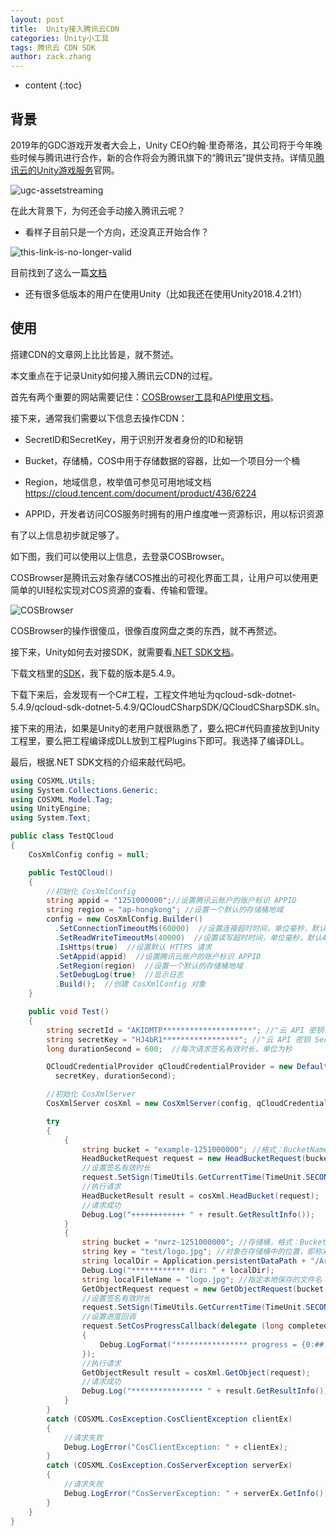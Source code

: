 ```yaml
---
layout: post
title:  Unity接入腾讯云CDN
categories: Unity小工具
tags: 腾讯云 CDN SDK
author: zack.zhang
---
```


* content
{:toc}

## 背景

2019年的GDC游戏开发者大会上，Unity CEO约翰·里奇蒂洛，其公司将于今年晚些时候与腾讯进行合作，新的合作将会为腾讯旗下的“腾讯云”提供支持。详情见<a href="https://cloud.tencent.com/solution/ucg">腾讯云的Unity游戏服务</a>官网。

<!-- more -->

![ugc-assetstreaming](https://zd304.github.io/assets/img/qcloud/ugc-assetstreaming.png)<br/>

在此大背景下，为何还会手动接入腾讯云呢？

* 看样子目前只是一个方向，还没真正开始合作？

![this-link-is-no-longer-valid](https://zd304.github.io/assets/img/qcloud/this-link-is-no-longer-valid.png)<br/>

目前找到了这么一篇<a href="https://unity-1258948065.cos.ap-shanghai.myqcloud.com/AssetStreaming/CloudContentDeliveryUserManual.pdf">文档</a>

* 还有很多低版本的用户在使用Unity（比如我还在使用Unity2018.4.21f1）

## 使用

搭建CDN的文章网上比比皆是，就不赘述。

本文重点在于记录Unity如何接入腾讯云CDN的过程。

首先有两个重要的网站需要记住：<a href="https://cloud.tencent.com/document/product/436/11366">COSBrowser工具</a>和<a href="https://cloud.tencent.com/document/product/436/7751">API使用文档</a>。

接下来，通常我们需要以下信息去操作CDN：

* SecretID和SecretKey，用于识别开发者身份的ID和秘钥

* Bucket，存储桶，COS中用于存储数据的容器，比如一个项目分一个桶

* Region，地域信息，枚举值可参见可用地域文档 https://cloud.tencent.com/document/product/436/6224

* APPID，开发者访问COS服务时拥有的用户维度唯一资源标识，用以标识资源

有了以上信息初步就足够了。

如下图，我们可以使用以上信息，去登录COSBrowser。

COSBrowser是腾讯云对象存储COS推出的可视化界面工具，让用户可以使用更简单的UI轻松实现对COS资源的查看、传输和管理。

![COSBrowser](https://zd304.github.io/assets/img/qcloud/COSBrowser.png)<br/>

COSBrowser的操作很傻瓜，很像百度网盘之类的东西，就不再赘述。

接下来，Unity如何去对接SDK，就需要看<a href="https://cloud.tencent.com/document/product/436/32819">.NET SDK文档</a>。

下载文档里的<a href="https://cos-sdk-archive-1253960454.file.myqcloud.com/qcloud-sdk-dotnet/latest/qcloud-sdk-dotnet.zip?_ga=1.216336144.766970255.1590125456">SDK</a>，我下载的版本是5.4.9。

下载下来后，会发现有一个C#工程，工程文件地址为qcloud-sdk-dotnet-5.4.9/qcloud-sdk-dotnet-5.4.9/QCloudCSharpSDK/QCloudCSharpSDK.sln。

接下来的用法，如果是Unity的老用户就很熟悉了，要么把C#代码直接放到Unity工程里，要么把工程编译成DLL放到工程Plugins下即可。我选择了编译DLL。

最后，根据.NET SDK文档的介绍来敲代码吧。

```cs
using COSXML.Utils;
using System.Collections.Generic;
using COSXML.Model.Tag;
using UnityEngine;
using System.Text;

public class TestQCloud
{
    CosXmlConfig config = null;

    public TestQCloud()
    {
        //初始化 CosXmlConfig 
        string appid = "1251000000";//设置腾讯云账户的账户标识 APPID
        string region = "ap-hongkong"; //设置一个默认的存储桶地域
        config = new CosXmlConfig.Builder()
          .SetConnectionTimeoutMs(60000)  //设置连接超时时间，单位毫秒，默认45000ms
          .SetReadWriteTimeoutMs(40000)  //设置读写超时时间，单位毫秒，默认45000ms
          .IsHttps(true)  //设置默认 HTTPS 请求
          .SetAppid(appid)  //设置腾讯云账户的账户标识 APPID
          .SetRegion(region)  //设置一个默认的存储桶地域
          .SetDebugLog(true)  //显示日志
          .Build();  //创建 CosXmlConfig 对象
    }

    public void Test()
    {
        string secretId = "AKIDMTP********************"; //"云 API 密钥 SecretId";
        string secretKey = "HJ4bR1*****************"; //"云 API 密钥 SecretKey";
        long durationSecond = 600;  //每次请求签名有效时长，单位为秒

        QCloudCredentialProvider qCloudCredentialProvider = new DefaultQCloudCredentialProvider(secretId,
          secretKey, durationSecond);

        //初始化 CosXmlServer
        CosXmlServer cosXml = new CosXmlServer(config, qCloudCredentialProvider);

        try
        {
            {
                string bucket = "example-1251000000"; //格式：BucketName-APPID
                HeadBucketRequest request = new HeadBucketRequest(bucket);
                //设置签名有效时长
                request.SetSign(TimeUtils.GetCurrentTime(TimeUnit.SECONDS), 600);
                //执行请求
                HeadBucketResult result = cosXml.HeadBucket(request);
                //请求成功
                Debug.Log("++++++++++++ " + result.GetResultInfo());
            }
            {
                string bucket = "nwrz-1251000000"; //存储桶，格式：BucketName-APPID
                string key = "test/logo.jpg"; //对象在存储桶中的位置，即称对象键
                string localDir = Application.persistentDataPath + "/Archive";//本地文件夹
                Debug.Log("************ dir: " + localDir);
                string localFileName = "logo.jpg"; //指定本地保存的文件名
                GetObjectRequest request = new GetObjectRequest(bucket, key, localDir, localFileName);
                //设置签名有效时长
                request.SetSign(TimeUtils.GetCurrentTime(TimeUnit.SECONDS), 600);
                //设置进度回调
                request.SetCosProgressCallback(delegate (long completed, long total)
                {
                    Debug.LogFormat("**************** progress = {0:##.##}%", completed * 100.0 / total);
                });
                //执行请求
                GetObjectResult result = cosXml.GetObject(request);
                //请求成功
                Debug.Log("**************** " + result.GetResultInfo());
            }
        }
        catch (COSXML.CosException.CosClientException clientEx)
        {
            //请求失败
            Debug.LogError("CosClientException: " + clientEx);
        }
        catch (COSXML.CosException.CosServerException serverEx)
        {
            //请求失败
            Debug.LogError("CosServerException: " + serverEx.GetInfo());
        }
    }
}
```